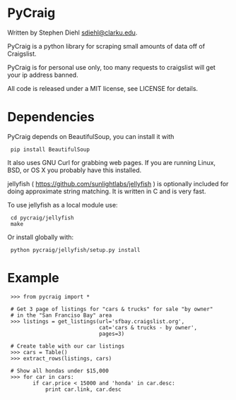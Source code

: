 PyCraig
=========

Written by Stephen Diehl <sdiehl@clarku.edu>.

PyCraig is a python library for scraping small amounts of data
off of Craigslist.

PyCraig is for personal use only, too many requests to craigslist
will get your ip address banned.

All code is released under a MIT license, see LICENSE for details.

Dependencies
============

PyCraig depends on BeautifulSoup, you can install it with

     pip install BeautifulSoup

It also uses GNU Curl for grabbing web pages. If you are running
Linux, BSD, or OS X you probably have this installed.

jellyfish ( https://github.com/sunlightlabs/jellyfish ) is
optionally included for doing approximate string matching. It 
is written in C and is very fast. 

To use jellyfish as a local module use:

     cd pycraig/jellyfish
     make

Or install globally with:

     python pycraig/jellyfish/setup.py install


Example
=======

     >>> from pycraig import *
    
     # Get 3 page of listings for "cars & trucks" for sale "by owner"
     # in the "San Franciso Bay" area
     >>> listings = get_listings(url='sfbay.craigslist.org',
                                 cat='cars & trucks - by owner',
                                 pages=3)
     
     # Create table with our car listings
     >>> cars = Table()
     >>> extract_rows(listings, cars)
         
     # Show all hondas under $15,000
     >>> for car in cars:
            if car.price < 15000 and 'honda' in car.desc:
                print car.link, car.desc
